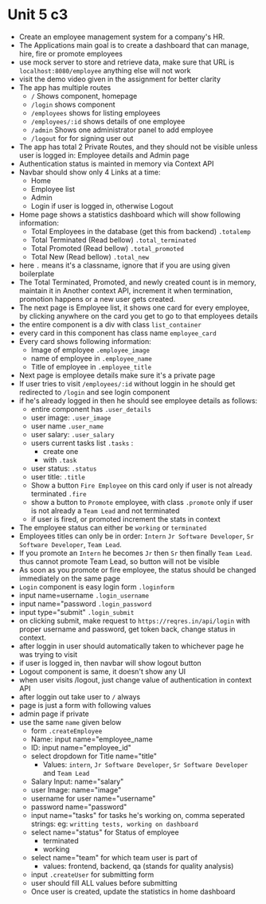 # Unit 5 c3

 - Create an employee management system for a company's HR.
 - The Applications main goal is to create a dashboard that can manage, hire, fire or promote employees
 - use mock server to store and retrieve data, make sure that URL is `localhost:8080/employee` anything else will not work
 - visit the demo video given in the assignment for better clarity
 - The app has multiple routes
   - `/` Shows <Home> component, homepage
   - `/login` shows <Login> component
   - `/employees` shows <EmployeeList> for listing employees
   - `/employees/:id` shows details of one employee
   - `/admin` Shows one administrator panel to add employee <Admin> 
   - `/logout` for <Logout> for signing user out
 - The app has total 2 Private Routes, and they should not be visible unless user is logged in: Employee details and Admin page
 - Authentication status is mainted in memory via Context API
 - Navbar should show only 4 Links at a time:
   - Home
   - Employee list
   - Admin
   - Login if user is logged in, otherwise Logout
 - Home page shows a statistics dashboard which will show following information:
   - Total Employees in the database (get this from backend) `.totalemp`
   - Total Terminated (Read bellow) `.total_terminated`
   - Total Promoted (Read bellow) `.total_promoted`
   - Total New (Read bellow) `.total_new`
 - here `.` means it's a classname, ignore that if you are using given boilerplate
 - The Total Terminated, Promoted, and newly created count is in memory, maintain it in Another context API, increment it when termination, promotion happens or a new user gets created.
 - The next page is Employee list, it shows one card for every employee, by clicking anywhere on the card you get to go to that employees details
 - the entire component is a div with class `list_container`
 - every card in this component has class name `employee_card`
 - Every card shows following information:
   - Image of employee `.employee_image`
   - name of employee in `.employee_name`
   - Title of employee in `.employee_title`
 - Next page is employee details make sure it's a private page
 - If user tries to visit `/employees/:id` without loggin in he should get redirected to `/login` and see login component
 - if he's already logged in then he should see employee details as follows:
   - entire component has `.user_details`
   - user image: `.user_image`
   - user name `.user_name`
   - user salary: `.user_salary`
   - users current tasks list `.tasks` :
     - create one <li> with `.task`
   - user status: `.status`
   - user title: `.title`
   - Show a button `Fire Employee` on this card only if user is not already terminated `.fire`
   - show a button to `Promote` employee, with class `.promote` only if user is not already a `Team Lead` and not terminated
   - if user is fired, or promoted increment the stats in context
 - The employee status can either be `working` or `terminated`
 - Employees titles can only be in order: `Intern` `Jr Software Developer`, `Sr Software Developer`, `Team Lead`.
 - If you promote an `Intern` he becomes `Jr` then `Sr` then finally `Team Lead`. thus cannot promote Team Lead, so button will not be visible
 - As soon as you promote or fire employee, the status should be changed immediately on the same page
 - `Login` component is easy login form `.loginform`
 - input name=username `.login_username`
 - input name="password `.login_password`
 - input type="submit" `.login_submit`
 - on clicking submit, make request to `https://reqres.in/api/login` with proper username and password, get token back, change status in context.
 - after loggin in user should automatically taken to whichever page he was trying to visit
 - if user is logged in, then navbar will show logout button
 - Logout component is same, it doesn't show any UI
 - when user visits /logout, just change value of authentication in context API
 - after loggin out take user to `/` always
 - <Admin> page is just a form with following values
 - admin page if private
 - use the same `name` given below
   - form `.createEmployee`
   - Name: input name="employee_name
   - ID: input  name="employee_id"
   - select dropdown for Title name="title"
     - Values: `intern`,  `Jr Software Developer`, `Sr Software Developer` and `Team Lead`
   - Salary Input: name="salary"
   - user Image: name="image"
   - username for user name="username"
   - password name="password"
   - input name="tasks" for tasks he's working on, comma seperated strings: eg: `writting tests, working on dashboard`
   - select name="status" for Status of employee
     - terminated
     - working
   - select name="team" for which team user is part of
     - values: frontend, backend, qa (stands for quality analysis)
   - input `.createUser` for submitting form
   - user should fill ALL values before submitting
   - Once user is created, update the statistics in home dashboard